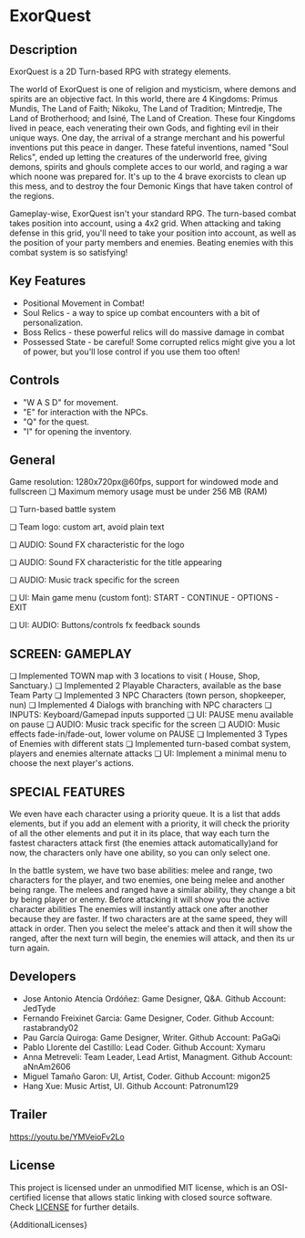 # ExorQuest

## Description

ExorQuest is a 2D Turn-based RPG with strategy elements.

The world of ExorQuest is one of religion and mysticism, where demons and spirits are an objective fact. In this world, there are 4 Kingdoms: Primus Mundis, The Land of Faith; Nikoku, The Land of Tradition; Mintredje, The Land of Brotherhood; and Isiné, The Land of Creation. These four Kingdoms lived in peace, each venerating their own Gods, and fighting evil in their unique ways. One day, the arrival of a strange merchant and his powerful inventions put this peace in danger. These fateful inventions, named "Soul Relics", ended up letting the creatures of the underworld free, giving demons, spirits and ghouls complete acces to our world, and raging a war which noone was prepared for. It's up to the 4 brave exorcists to clean up this mess, and to destroy the four Demonic Kings that have taken control of the regions.

Gameplay-wise, ExorQuest isn't your standard RPG. The turn-based combat takes position into account, using a 4x2 grid. When attacking and taking defense in this grid, you'll need to take your position into account, as well as the position of your party members and enemies. Beating enemies with this combat system is so satisfying!

## Key Features

 - Positional Movement in Combat! 
 - Soul Relics - a way to spice up combat encounters with a bit of personalization.
 - Boss Relics - these powerful relics will do massive damage in combat
 - Possessed State - be careful! Some corrupted relics might give you a lot of power, but you'll lose control if you use them too often!
 
## Controls

- "W A S D" for movement.
- "E" for interaction with the NPCs.
- "Q" for the quest.
- "I" for opening the inventory.


## General

Game resolution: 1280x720px@60fps, support for windowed mode and fullscreen
❏ Maximum memory usage must be under 256 MB (RAM)

❏ Turn-based battle system

❏ Team logo: custom art, avoid plain text

❏ AUDIO: Sound FX characteristic for the logo

❏ AUDIO: Sound FX characteristic for the title appearing

❏ AUDIO: Music track specific for the screen

❏ UI: Main game menu (custom font): START - CONTINUE - OPTIONS - EXIT

❏ UI: AUDIO: Buttons/controls fx feedback sounds

## SCREEN: GAMEPLAY

❏ Implemented TOWN map with 3 locations to visit ( House, Shop,
Sanctuary.)
❏ Implemented 2 Playable Characters, available as the base Team Party
❏ Implemented 3 NPC Characters (town person, shopkeeper, nun)
❏ Implemented 4 Dialogs with branching with NPC characters 
❏ INPUTS: Keyboard/Gamepad inputs supported
❏ UI: PAUSE menu available on pause
❏ AUDIO: Music track specific for the screen
❏ AUDIO: Music effects fade-in/fade-out, lower volume on PAUSE
❏ Implemented 3 Types of Enemies with different stats
❏ Implemented turn-based combat system, players and enemies alternate attacks
❏ UI: Implement a minimal menu to choose the next player's actions.

## SPECIAL FEATURES

We even have each character using a priority queue. It is a list that adds elements, but if you add an element
with a priority, it will check the priority of all the other elements and put it in its place, that way each turn
the fastest characters attack first (the enemies attack automatically)and for now, the characters only have
one ability, so you can only select one.

In the battle system, we have two base abilities: melee and range, two characters for the player, and two enemies,
one being melee and another being range. The melees and ranged have a similar ability, they change a bit by 
being player or enemy. Before attacking it will show you the active character abilities
The enemies will instantly attack one after another because they are faster. If two characters are at the same speed,
they will attack in order. Then you select the melee's attack and then it will show the ranged, after the next 
turn will begin, the enemies will attack, and then its ur turn again.

## Developers

 - Jose Antonio Atencia Ordóñez: Game Designer, Q&A.
   Github Account: JedTyde
 - Fernando Freixinet Garcia: Game Designer, Coder.
   Github Account: rastabrandy02
 - Pau García Quiroga: Game Designer, Writer.
   Github Account: PaGaQi
 - Pablo Llorente del Castillo: Lead Coder.
   Github Account: Xymaru
 - Anna Metreveli: Team Leader, Lead Artist, Managment.
   Github Account: aNnAm2606
 - Miguel Tamaño Garon: UI, Artist, Coder.
   Github Account: migon25
 - Hang Xue: Music Artist, UI.
   Github Account: Patronum129

## Trailer

https://youtu.be/YMVeioFv2Lo

## License

This project is licensed under an unmodified MIT license, which is an OSI-certified license that allows static linking with closed source software. Check [LICENSE](LICENSE) for further details.

{AdditionalLicenses}
